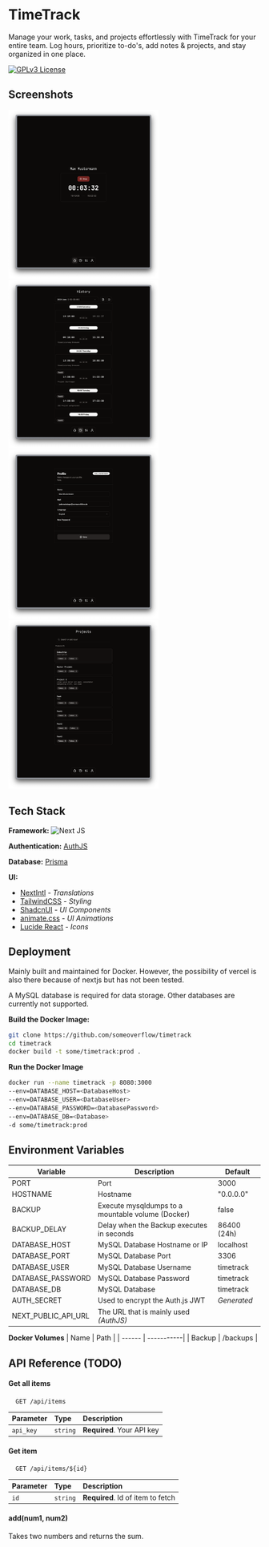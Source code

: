 
# TimeTrack

Manage your work, tasks, and projects effortlessly with TimeTrack for your
entire team. Log hours, prioritize to-do's, add notes & projects, and stay
organized in one place.


[![GPLv3 License](https://img.shields.io/badge/License-GPL%20v3-yellow.svg)](https://opensource.org/licenses/)

## Screenshots

<div>
  <img src="https://github.com/someoverflow/timetrack/blob/e5e8f48be97b05f35e1cb0b4a276b38b82ec6204/screenshots/Home.png" width="300">
  <img src="https://github.com/someoverflow/timetrack/blob/e5e8f48be97b05f35e1cb0b4a276b38b82ec6204/screenshots/History.png" width="300">
  <img src="https://github.com/someoverflow/timetrack/blob/e5e8f48be97b05f35e1cb0b4a276b38b82ec6204/screenshots/Profile.png" width="300">
  <img src="https://github.com/someoverflow/timetrack/blob/e5e8f48be97b05f35e1cb0b4a276b38b82ec6204/screenshots/Projects.png" width="300">
</div>


## Tech Stack

**Framework:** ![Next JS](https://img.shields.io/badge/Next-black?style=for-the-badge&logo=next.js&logoColor=white)

**Authentication:** [AuthJS](https://authjs.dev/)

**Database:** [Prisma](https://www.prisma.io/)

**UI:**
- [NextIntl](https://next-intl-docs.vercel.app/) - *Translations*
- [TailwindCSS](https://tailwindcss.com/) - *Styling*
- [ShadcnUI](https://ui.shadcn.com/) - *UI Components*
- [animate.css](https://animate.style/) - *UI Animations*
- [Lucide React](https://lucide.dev/guide/packages/lucide-react) - *Icons*


## Deployment

Mainly built and maintained for Docker. However, the possibility of vercel is also there because of nextjs but has not been tested.

A MySQL database is required for data storage. Other databases are currently not supported.

**Build the Docker Image:**
```bash
git clone https://github.com/someoverflow/timetrack
cd timetrack
docker build -t some/timetrack:prod .
```

**Run the Docker Image**
```bash
docker run --name timetrack -p 8080:3000 
--env=DATABASE_HOST=<DatabaseHost> 
--env=DATABASE_USER=<DatabaseUser> 
--env=DATABASE_PASSWORD=<DatabasePassword> 
--env=DATABASE_DB=<Database>
-d some/timetrack:prod
```


## Environment Variables

| Variable            | Description                                       | Default     |
| ------------------- | ------------------------------------------------- | ----------- |
| PORT                | Port                                              | 3000        |
| HOSTNAME            | Hostname                                          | "0.0.0.0"   |
| BACKUP              | Execute mysqldumps to a mountable volume (Docker) | false       |
| BACKUP_DELAY        | Delay when the Backup executes in seconds         | 86400 (24h) |
| DATABASE_HOST       | MySQL Database Hostname or IP                     | localhost   |
| DATABASE_PORT       | MySQL Database Port                               | 3306        |
| DATABASE_USER       | MySQL Database Username                           | timetrack   |
| DATABASE_PASSWORD   | MySQL Database Password                           | timetrack   |
| DATABASE_DB         | MySQL Database                                    | timetrack   |
| AUTH_SECRET         | Used to encrypt the Auth.js JWT                   | *Generated* |
| NEXT_PUBLIC_API_URL | The URL that is mainly used *(AuthJS)*            |             |

**Docker Volumes**
| Name   | Path       |
| ------ | -----------|
| Backup | /backups   |

## API Reference (TODO)

#### Get all items

```http
  GET /api/items
```

| Parameter | Type     | Description                |
| :-------- | :------- | :------------------------- |
| `api_key` | `string` | **Required**. Your API key |

#### Get item

```http
  GET /api/items/${id}
```

| Parameter | Type     | Description                       |
| :-------- | :------- | :-------------------------------- |
| `id`      | `string` | **Required**. Id of item to fetch |

#### add(num1, num2)

Takes two numbers and returns the sum.

